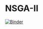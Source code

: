 # NSGA-II

[![Binder](https://mybinder.org/badge_logo.svg)](https://mybinder.org/v2/gh/jack89roberts/NSGA-II/HEAD?labpath=NSGA-II.ipynb)
